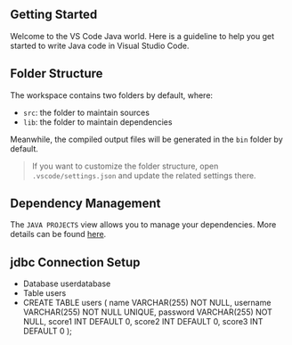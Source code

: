 ## Getting Started

Welcome to the VS Code Java world. Here is a guideline to help you get started to write Java code in Visual Studio Code.

## Folder Structure

The workspace contains two folders by default, where:

-   `src`: the folder to maintain sources
-   `lib`: the folder to maintain dependencies

Meanwhile, the compiled output files will be generated in the `bin` folder by default.

> If you want to customize the folder structure, open `.vscode/settings.json` and update the related settings there.

## Dependency Management

The `JAVA PROJECTS` view allows you to manage your dependencies. More details can be found [here](https://github.com/microsoft/vscode-java-dependency#manage-dependencies).

## jdbc Connection Setup

-   Database userdatabase
-   Table users
-   CREATE TABLE users (
    name VARCHAR(255) NOT NULL,
    username VARCHAR(255) NOT NULL UNIQUE,
    password VARCHAR(255) NOT NULL,
    score1 INT DEFAULT 0,
    score2 INT DEFAULT 0,
    score3 INT DEFAULT 0
    );
